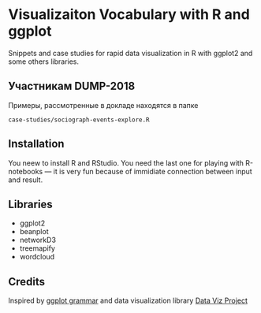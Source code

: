 # Visualizaiton Vocabulary with R and ggplot
Snippets and case studies for rapid data visualization in R with ggplot2 and some others libraries.

## Участникам DUMP-2018
Примеры, рассмотренные в докладе находятся в папке

`case-studies/sociograph-events-explore.R`


## Installation
You neew to install R and RStudio. You need the last one for playing with R-notebooks — it is very fun because of immidiate connection between input and result.

## Libraries
- ggplot2
- beanplot
- networkD3
- treemapify
- wordcloud

## Credits
Inspired by [ggplot grammar](http://byrneslab.net/classes/biol607/readings/wickham_layered-grammar.pdf) and data visualization library [Data Viz Project](http://datavizproject.com/about/)